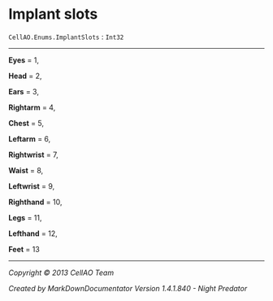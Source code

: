 # Implant slots #
`CellAO.Enums.ImplantSlots`   : `Int32`  

----------


**Eyes** = 1,

**Head** = 2,

**Ears** = 3,

**Rightarm** = 4,

**Chest** = 5,

**Leftarm** = 6,

**Rightwrist** = 7,

**Waist** = 8,

**Leftwrist** = 9,

**Righthand** = 10,

**Legs** = 11,

**Lefthand** = 12,

**Feet** = 13


----------

*Copyright © 2013 CellAO Team*

*Created by MarkDownDocumentator Version 1.4.1.840 - Night Predator*



